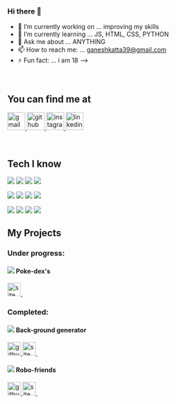 ### Hi there 👋


- 🔭 I’m currently working on ... improving my skills
- 🌱 I’m currently learning ... JS, HTML, CSS, PYTHON
- 💬 Ask me about ... ANYTHING
- 📫 How to reach me: ...  ganeshkatta39@gmail.com
- ⚡ Fun fact: ... i am 18
-->

&nbsp;  


## You can find me at
<a href='mailto:ganeshkatta39@gmail.com'>
  <img alt='gmail' src="https://cdn.worldvectorlogo.com/logos/gmail-icon.svg" width="40" title="G-mail"/>
</a>

<a href='https://github.com/ganeshkatta39'>
  <img alt='github' src="https://img.pngio.com/github-logo-icon-of-glyph-style-available-in-svg-png-eps-ai-github-icon-png-256_256.png" width="40" title="GitHub"/>
</a>

<a href='https://instagram.com/ganeshkatta39'>
  <img alt='instagram' src="https://upload.wikimedia.org/wikipedia/commons/thumb/e/e7/Instagram_logo_2016.svg/768px-Instagram_logo_2016.svg.png" width="40" title="Instagram"/>
</a>

<a href='https://www.linkedin.com/in/ganeshkatta39/'>
  <img alt='linkedin' src="https://1000logos.net/wp-content/uploads/2017/03/LinkedIn-Logo.png" width="40" title="Linkedin"/>
</a>

&nbsp;&nbsp;

## Tech I know
<!-- for these badges credit to the contributors of https://github.com/Ileriayo/markdown-badges -->
<img src="https://img.shields.io/badge/python%20-%2314354C.svg?&style=for-the-badge&logo=python&logoColor=white"/> <img src="https://img.shields.io/badge/javascript%20-%23323330.svg?&style=for-the-badge&logo=javascript&logoColor=%23F7DF1E"/>
<img src="https://img.shields.io/badge/html5%20-%23E34F26.svg?&style=for-the-badge&logo=html5&logoColor=white"/>
<img src="https://img.shields.io/badge/css3%20-%231572B6.svg?&style=for-the-badge&logo=css3&logoColor=white"/>

<img src="https://img.shields.io/badge/bootstrap%20-%23563D7C.svg?&style=for-the-badge&logo=bootstrap&logoColor=white"/> <img src="https://img.shields.io/badge/react%20-%2320232a.svg?&style=for-the-badge&logo=react&logoColor=%2361DAFB"/>
<img src="https://img.shields.io/badge/node.js%20-%2343853D.svg?&style=for-the-badge&logo=node.js&logoColor=white"/>
<img src ="https://img.shields.io/badge/postgres-%23316192.svg?&style=for-the-badge&logo=postgresql&logoColor=white"/>

<img src="https://img.shields.io/badge/express.js%20-%23404d59.svg?&style=for-the-badge"/> <img src="https://img.shields.io/badge/git%20-%23F05033.svg?&style=for-the-badge&logo=git&logoColor=white"/>
<img src="https://img.shields.io/badge/github%20-%23121011.svg?&style=for-the-badge&logo=github&logoColor=white"/>
<img src="https://img.shields.io/badge/markdown-%23000000.svg?&style=for-the-badge&logo=markdown&logoColor=white"/>


## My Projects

### Under progress:
#### <img src="https://img.icons8.com/metro/20/000000/pokedex.png"/>  Poke-dex's
<a href='https://gktech3.netlify.app/'>
  <img alt='site' src="https://www.kindpng.com/picc/m/36-364957_ugg-transparent-logo-website-png-png-download.png" width="30" title="Website"/>
</a>&nbsp;&nbsp;  

### Completed:

#### <img src="https://img.icons8.com/metro/20/000000/sheet-of-paper.png"/>  Back-ground generator
<a href='https://github.com/ganeshkatta39/background-generator'>
  <img alt='github repo' src="https://image.flaticon.com/icons/png/512/37/37819.png" width="30" title="GitHub repo"/>
</a>
<a href='https://ganeshkatta39.github.io/background-generator/'>
  <img alt='site' src="https://www.kindpng.com/picc/m/36-364957_ugg-transparent-logo-website-png-png-download.png" width="30" title="Website"/>
</a>&nbsp;&nbsp;  

#### <img src="https://img.icons8.com/pastel-glyph/20/000000/robot-2--v2.png"/>  Robo-friends
<a href='https://github.com/ganeshkatta39/robo-friends'>
  <img alt='github repo' src="https://image.flaticon.com/icons/png/512/37/37819.png" width="30" title="GitHub repo"/>
</a>
<a href='https://ganeshkatta39.github.io/robo-friends/'>
  <img alt='site' src="https://www.kindpng.com/picc/m/36-364957_ugg-transparent-logo-website-png-png-download.png" width="30" title="Website"/>
</a>&nbsp;&nbsp;
